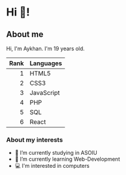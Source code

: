 # Hi 👋!

## About me

Hi, I'm Aykhan. I'm 19 years old.

| Rank | Languages |
|-----:|-----------|
|     1| HTML5     |
|     2| CSS3      |
|     3| JavaScript|
|     4| PHP       |
|     5| SQL       |
|     6| React     |

### About my interests

- 🔭 I’m currently studying in ASOIU
- 🌱 I’m currently learning Web-Development
- 💻 I'm interested in computers
